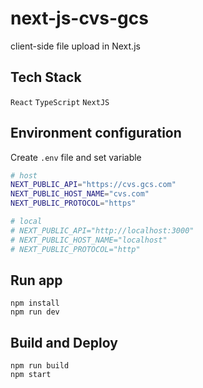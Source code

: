 # next-js-cvs-gcs
client-side file upload in Next.js

## Tech Stack

  `React` `TypeScript` `NextJS`

## Environment configuration
Create `.env` file and set variable

```bash
# host
NEXT_PUBLIC_API="https://cvs.gcs.com"
NEXT_PUBLIC_HOST_NAME="cvs.com"
NEXT_PUBLIC_PROTOCOL="https"

# local
# NEXT_PUBLIC_API="http://localhost:3000"
# NEXT_PUBLIC_HOST_NAME="localhost"
# NEXT_PUBLIC_PROTOCOL="http"
```

## Run app
  ```
  npm install
  npm run dev
  ```

## Build and Deploy

  ```
  npm run build
  npm start
  ```

